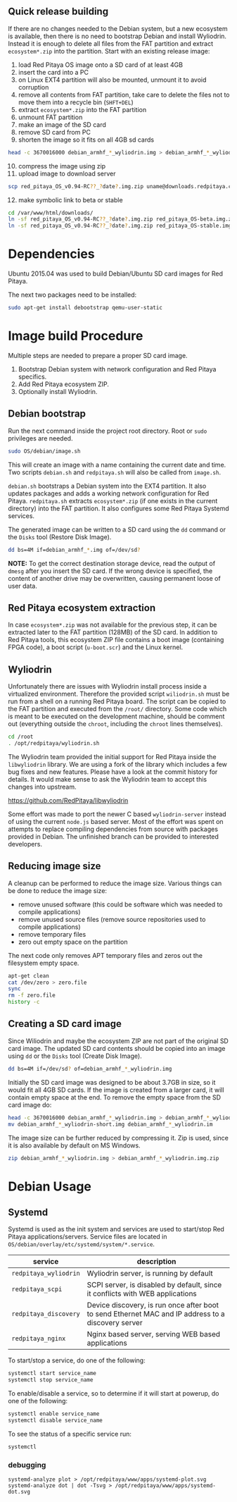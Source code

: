 ## Quick release building

If there are no changes needed to the Debian system, but a new ecosystem is available, then there is no need to bootstrap Debian and install Wyliodrin. Instead it is enough to delete all files from the FAT partition and extract `ecosystem*.zip` into the partition.
Start with an existing release image:
1. load Red Pitaya OS image onto a SD card of at least 4GB
2. insert the card into a PC
3. on Linux EXT4 partition will also be mounted, unmount it to avoid corruption
4. remove all contents from FAT partition, take care to delete the files not to move them into a recycle bin (`SHFT+DEL`)
5. extract `ecosystem*.zip` into the FAT partition
6. unmount FAT partition
7. make an image of the SD card
8. remove SD card from PC
9. shorten the image so it fits on all 4GB sd cards
```bash
head -c 3670016000 debian_armhf_*_wyliodrin.img > debian_armhf_*_wyliodrin-short.img
```
10. compress the image using zip
11. upload image to download server
```bash
scp red_pitaya_OS_v0.94-RC??_?date?.img.zip uname@downloads.redpitaya.com/var/www/html/downloads/
```
12. make symbolic link to beta or stable
```bash
cd /var/www/html/downloads/
ln -sf red_pitaya_OS_v0.94-RC??_?date?.img.zip red_pitaya_OS-beta.img.zip
ln -sf red_pitaya_OS_v0.94-RC??_?date?.img.zip red_pitaya_OS-stable.img.zip
```

# Dependencies

Ubuntu 2015.04 was used to build Debian/Ubuntu SD card images for Red Pitaya.

The next two packages need to be installed:
```bash
sudo apt-get install debootstrap qemu-user-static
```

# Image build Procedure

Multiple steps are needed to prepare a proper SD card image.
1. Bootstrap Debian system with network configuration and Red Pitaya specifics.
2. Add Red Pitaya ecosystem ZIP.
3. Optionally install Wyliodrin.

## Debian bootstrap

Run the next command inside the project root directory. Root or `sudo` privileges are needed.
```bash
sudo OS/debian/image.sh
```
This will create an image with a name containing the current date and time. Two scripts `debian.sh` and `redpitaya.sh` will also be called from `image.sh`.

`debian.sh` bootstraps a Debian system into the EXT4 partition. It also updates packages and adds a working network configuration for Red Pitaya.
`redpitaya.sh` extracts `ecosystem*.zip` (if one exists in the current directory) into the FAT partition. It also configures some Red Pitaya Systemd services.

The generated image can be written to a SD card using the `dd` command or the `Disks` tool (Restore Disk Image).
```bash
dd bs=4M if=debian_armhf_*.img of=/dev/sd?
```
**NOTE:** To get the correct destination storage device, read the output of `dmesg` after you insert the SD card. If the wrong device is specified, the content of another
drive may be overwritten, causing permanent loose of user data.

## Red Pitaya ecosystem extraction

In case `ecosystem*.zip` was not available for the previous step, it can be extracted later to the FAT partition (128MB) of the SD card. In addition to Red Pitaya tools, this ecosystem ZIP file contains a boot image (containing FPGA code), a boot script (`u-boot.scr`) and the Linux kernel.

## Wyliodrin

Unfortunately there are issues with Wyliodrin install process inside a virtualized environment. Therefore the provided script `wiliodrin.sh` must be run from a shell on a running Red Pitaya board. The script can be copied to the FAT partition and executed from the `/root/` directory. Some code which is meant to be executed on the development machine, should be comment out (everything outside the `chroot`, including the `chroot` lines themselves).
```bash
cd /root
. /opt/redpitaya/wyliodrin.sh
```

The Wyliodrin team provided the initial support for Red Pitaya inside the `libwyliodrin` library. We are using a fork of the library which includes a few bug fixes and new features. Please have a look at the commit history for details. It would make sense to ask the Wyliodrin team to accept this changes into upstream.

https://github.com/RedPitaya/libwyliodrin

Some effort was made to port the newer C based `wyliodrin-server` instead of using the current `node.js` based server. Most of the effort was spent on attempts to replace compiling dependencies from source with packages provided in Debian. The unfinished branch can be provided to interested developers.


## Reducing image size

A cleanup can be performed to reduce the image size. Various things can be done to reduce the image size:
- remove unused software (this could be software which was needed to compile applications)
- remove unused source files (remove source repositories used to compile applications)
- remove temporary files
- zero out empty space on the partition

The next code only removes APT temporary files and zeros out the filesystem empty space.
```bash
apt-get clean
cat /dev/zero > zero.file
sync
rm -f zero.file
history -c
```


## Creating a SD card image

Since Wiliodrin and maybe the ecosystem ZIP are not part of the original SD card image. The updated SD card contents should be copied into an image using `dd` or the `Disks` tool (Create Disk Image).
```bash
dd bs=4M if=/dev/sd? of=debian_armhf_*_wyliodrin.img
```

Initially the SD card image was designed to be about 3.7GB in size, so it would fit all 4GB SD cards. If the image is created from a larger card, it will contain empty space at the end. To remove the empty space from the SD card image do:
```bash
head -c 3670016000 debian_armhf_*_wyliodrin.img > debian_armhf_*_wyliodrin-short.img
mv debian_armhf_*_wyliodrin-short.img debian_armhf_*_wyliodrin.im
```

The image size can be further reduced by compressing it. Zip is used, since it is also available by default on MS Windows.
```bash
zip debian_armhf_*_wyliodrin.img > debian_armhf_*_wyliodrin.img.zip
```


# Debian Usage

## Systemd

Systemd is used as the init system and services are used to start/stop Red Pitaya applications/servers. Service files are located in `OS/debian/overlay/etc/systemd/system/*.service`.

| service               | description
|-----------------------|-------------------------------------------------------
| `redpitaya_wyliodrin` | Wyliodrin server, is running by default
| `redpitaya_scpi`      | SCPI server, is disabled by default, since it conflicts with WEB applications
| `redpitaya_discovery` | Device discovery, is run once after boot to send Ethernet MAC and IP address to a discovery server
| `redpitaya_nginx`     | Nginx based server, serving WEB based applications

To start/stop a service, do one of the following:
```bash
systemctl start service_name
systemctl stop service_name
```

To enable/disable a service, so to determine if it will start at powerup, do one of the following:
```bash
systemctl enable service_name
systemctl disable service_name
```

To see the status of a specific service run:
```bash
systemctl
```

### debugging

```
systemd-analyze plot > /opt/redpitaya/www/apps/systemd-plot.svg
systemd-analyze dot | dot -Tsvg > /opt/redpitaya/www/apps/systemd-dot.svg

```
